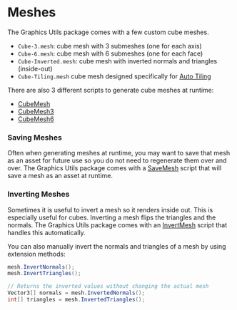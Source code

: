 # Meshes

The Graphics Utils package comes with a few custom cube meshes.

- `Cube-3.mesh`: cube mesh with 3 submeshes (one for each axis)
- `Cube-6.mesh`: cube mesh with 6 submeshes (one for each face)
- `Cube-Inverted.mesh`: cube mesh with inverted normals and triangles (inside-out)
- `Cube-Tiling.mesh` cube mesh designed specifically for [Auto Tiling](tiling.md)

There are also 3 different scripts to generate cube meshes at runtime:

- [CubeMesh](xref:Zigurous.Graphics.CubeMesh)
- [CubeMesh3](xref:Zigurous.Graphics.CubeMesh3)
- [CubeMesh6](xref:Zigurous.Graphics.CubeMesh6)

### Saving Meshes

Often when generating meshes at runtime, you may want to save that mesh as an asset for future use so you do not need to regenerate them over and over. The Graphics Utils package comes with a [SaveMesh](xref:Zigurous.Graphics.SaveMesh) script that will save a mesh as an asset at runtime.

### Inverting Meshes

Sometimes it is useful to invert a mesh so it renders inside out. This is especially useful for cubes. Inverting a mesh flips the triangles and the normals. The Graphics Utils package comes with an [InvertMesh](xref:Zigurous.Graphics.InvertMesh) script that handles this automatically.

You can also manually invert the normals and triangles of a mesh by using extension methods:

```csharp
mesh.InvertNormals();
mesh.InvertTriangles();

// Returns the inverted values without changing the actual mesh
Vector3[] normals = mesh.InvertedNormals();
int[] triangles = mesh.InvertedTriangles();
```
